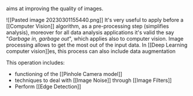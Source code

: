 aims at improving the quality of images.

![[Pasted image 20230301155440.png]]
It's very useful to apply before a [[Computer Vision]] algorithm, as a pre-processing step (simplifies analysis), moreover for all data analysis applications it's valid the say "_Garbage in, garbage out_", which applies also to computer vision.
Image processing allows to get the most out of the input data.
In [[Deep Learning computer vision]]es, this process can also include data augmentation

This operation includes:
- functioning of the [[Pinhole Camera model]]
- techniques to deal with [[Image Noise]] through [[Image Filters]]
- Perform [[Edge Detection]]
